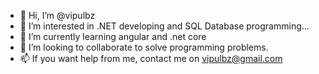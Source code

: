 - 👋 Hi, I’m @vipulbz
- 👀 I’m interested in .NET developing and SQL Database programming...
- 🌱 I’m currently learning angular and .net core
- 💞️ I’m looking to collaborate to solve programming problems.
- 📫 If you want help from me, contact me on vipulbz@gmail.com

<!---
vipulbz/vipulbz is a ✨ special ✨ repository because its `README.md` (this file) appears on your GitHub profile.
You can click the Preview link to take a look at your changes.
--->
